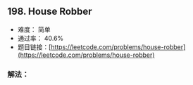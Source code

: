 ## 198. House Robber


- 难度： 简单
- 通过率： 40.6%
- 题目链接：[https://leetcode.com/problems/house-robber](https://leetcode.com/problems/house-robber)



### 解法：